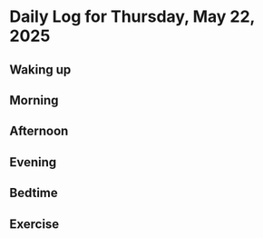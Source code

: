 # Daily Log for Thursday, May 22, 2025

## Waking up

## Morning

## Afternoon

## Evening

## Bedtime

## Exercise
